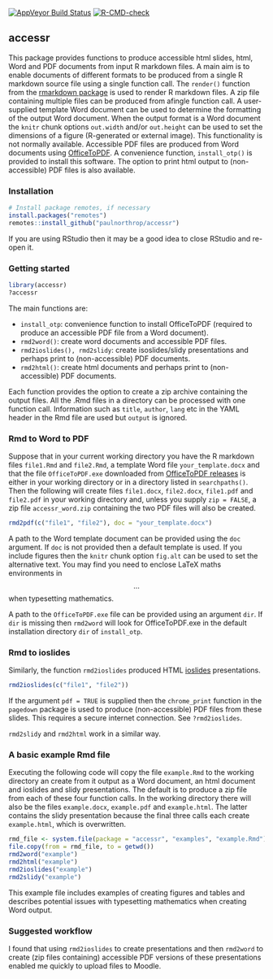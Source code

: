 
<!-- README.md is generated from README.Rmd. Please edit that file -->

[![AppVeyor Build
Status](https://ci.appveyor.com/api/projects/status/github/paulnorthrop/stat0002?branch=master&svg=true)](https://ci.appveyor.com/project/paulnorthrop/stat0002)
[![R-CMD-check](https://github.com/paulnorthrop/accessr/workflows/R-CMD-check/badge.svg)](https://github.com/paulnorthrop/accessr/actions)

## accessr

This package provides functions to produce accessible html slides, html,
Word and PDF documents from input R markdown files. A main aim is to
enable documents of different formats to be produced from a single R
markdown source file using a single function call. The `render()`
function from the [rmarkdown
package](https://cran.r-project.org/package=rmarkdown) is used to render
R markdown files. A zip file containing multiple files can be produced
from afingle function call. A user-supplied template Word document can
be used to determine the formatting of the output Word document. When
the output format is a Word document the `knitr` chunk options
`out.width` and/or `out.height` can be used to set the dimensions of a
figure (R-generated or external image). This functionality is not
normally available. Accessible PDF files are produced from Word
documents using [OfficeToPDF](https://github.com/cognidox/OfficeToPDF).
A convenience function, `install_otp()` is provided to install this
software. The option to print html output to (non-accessible) PDF files
is also available.

### Installation

``` r
# Install package remotes, if necessary
install.packages("remotes")
remotes::install_github("paulnorthrop/accessr")
```

If you are using RStudio then it may be a good idea to close RStudio and
re-open it.

### Getting started

``` r
library(accessr)
?accessr
```

The main functions are:

-   `install_otp`: convenience function to install OfficeToPDF (required
    to produce an accessible PDF file from a Word document).
-   `rmd2word()`: create word documents and accessible PDF files.
-   `rmd2ioslides(), rmd2slidy`: create isoslides/slidy presentations
    and perhaps print to (non-accessible) PDF documents.
-   `rmd2html()`: create html documents and perhaps print to
    (non-accessible) PDF documents.

Each function provides the option to create a zip archive containing the
output files. All the .Rmd files in a directory can be processed with
one function call. Information such as `title`, `author`, `lang` etc in
the YAML header in the Rmd file are used but `output` is ignored.

### Rmd to Word to PDF

Suppose that in your current working directory you have the R markdown
files `file1.Rmd` and `file2.Rmd`, a template Word file
`your_template.docx` and that the file `OfficeToPDF.exe` downloaded from
[OfficeToPDF releases](https://github.com/cognidox/OfficeToPDF/releases)
is either in your working directory or in a directory listed in
`searchpaths()`. Then the following will create files `file1.docx`,
`file2.docx`, `file1.pdf` and `file2.pdf` in your working directory and,
unless you supply `zip = FALSE`, a zip file `accessr_word.zip`
containing the two PDF files will also be created.

``` r
rmd2pdf(c("file1", "file2"), doc = "your_template.docx")
```

A path to the Word template document can be provided using the `doc`
argument. If `doc` is not provided then a default template is used. If
you include figures then the `knitr` chunk option `fig.alt` can be used
to set the alternative text. You may find you need to enclose LaTeX
maths environments in $$ … $$ when typesetting mathematics.

A path to the `OfficeToPDF.exe` file can be provided using an argument
`dir`. If `dir` is missing then `rmd2word` will look for OfficeToPDF.exe
in the default installation directory `dir` of `install_otp`.

### Rmd to ioslides

Similarly, the function `rmd2ioslides` produced HTML
[ioslides](https://bookdown.org/yihui/rmarkdown/ioslides-presentation.html)
presentations.

``` r
rmd2ioslides(c("file1", "file2"))
```

If the argument `pdf = TRUE` is supplied then the `chrome_print`
function in the `pagedown` package is used to produce (non-accessible)
PDF files from these slides. This requires a secure internet connection.
See `?rmd2ioslides`.

`rmd2slidy` and `rmd2html` work in a similar way.

### A basic example Rmd file

Executing the following code will copy the file `example.Rmd` to the
working directory an create from it output as a Word document, an html
document and ioslides and slidy presentations. The default is to produce
a zip file from each of these four function calls. In the working
directory there will also be the files `example.docx`, `example.pdf` and
`example.html`. The latter contains the slidy presentation because the
final three calls each create `example.html`, which is overwritten.

``` r
rmd_file <- system.file(package = "accessr", "examples", "example.Rmd")
file.copy(from = rmd_file, to = getwd())
rmd2word("example")
rmd2html("example")
rmd2ioslides("example")
rmd2slidy("example")
```

This example file includes examples of creating figures and tables and
describes potential issues with typesetting mathematics when creating
Word output.

### Suggested workflow

I found that using `rmd2ioslides` to create presentations and then
`rmd2word` to create (zip files containing) accessible PDF versions of
these presentations enabled me quickly to upload files to Moodle.
